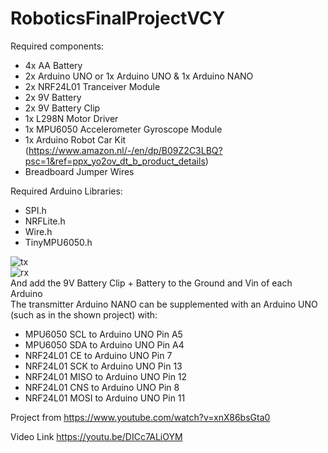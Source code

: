 # RoboticsFinalProjectVCY <br>


Required components:<br>
- 4x AA Battery<br>
- 2x Arduino UNO or 1x Arduino UNO & 1x Arduino NANO<br> 
- 2x NRF24L01 Tranceiver Module<br>
- 2x 9V Battery<br>
- 2x 9V Battery Clip<br>
- 1x L298N Motor Driver<br>
- 1x MPU6050 Accelerometer Gyroscope Module<br>
- 1x Arduino Robot Car Kit (https://www.amazon.nl/-/en/dp/B09Z2C3LBQ?psc=1&ref=ppx_yo2ov_dt_b_product_details)<br>
- Breadboard Jumper Wires<br>


Required Arduino Libraries:<br>
- SPI.h <br>
- NRFLite.h <br>
- Wire.h <br>
- TinyMPU6050.h <br>
  
![tx](https://github.com/Focktor317/RoboticsFinalProjectVCY/assets/72324595/91a44ca8-f000-48a3-9556-664b496946e5) <br>
![rx](https://github.com/Focktor317/RoboticsFinalProjectVCY/assets/72324595/d52dcdae-7a37-42ab-9f5f-5ba5bfd9c9c4) <br>
And add the 9V Battery Clip + Battery to the Ground and Vin of each Arduino<br>
The transmitter Arduino NANO can be supplemented with an Arduino UNO (such as in the shown project) with: <br>
- MPU6050 SCL to Arduino UNO Pin A5
- MPU6050 SDA to Arduino UNO Pin A4
- NRF24L01 CE to Arduino UNO Pin 7
- NRF24L01 SCK to Arduino UNO Pin 13
- NRF24L01 MISO to Arduino UNO Pin 12
- NRF24L01 CNS to Arduino UNO Pin 8
- NRF24L01 MOSI to Arduino UNO Pin 11


Project from https://www.youtube.com/watch?v=xnX86bsGta0 <br>

Video Link https://youtu.be/DICc7ALiOYM <br>
